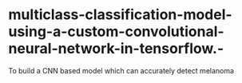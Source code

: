 # multiclass-classification-model-using-a-custom-convolutional-neural-network-in-tensorflow.-
To build a CNN based model which can accurately detect melanoma
